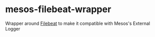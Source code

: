 # mesos-filebeat-wrapper
Wrapper around [Filebeat](https://github.com/elastic/beats/tree/master/filebeat) to make it compatible with Mesos's External Logger
